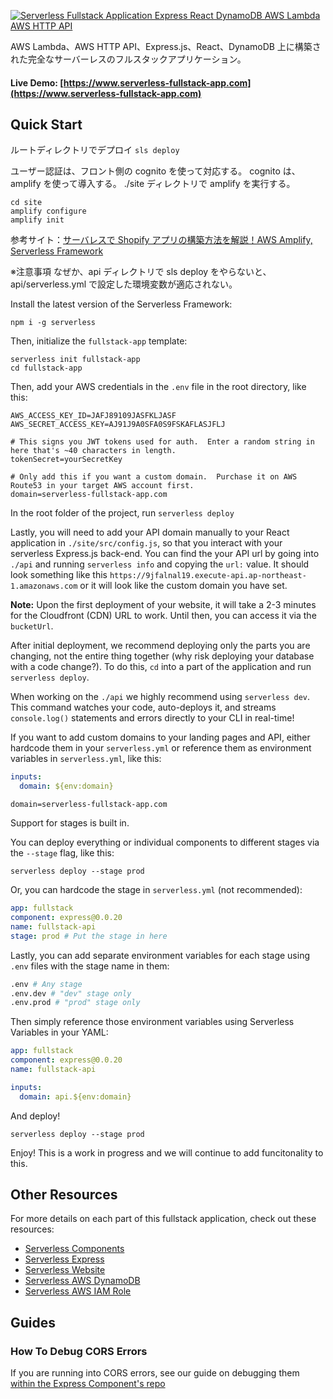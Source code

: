 [![Serverless Fullstack Application Express React DynamoDB AWS Lambda AWS HTTP API](https://forestbook-freelance.com/wp-content/uploads/2020/11/%E3%82%B7%E3%83%A7%E3%83%83%E3%83%95%E3%82%9A%E3%83%AD_slim-min.png)](https://forestbook-freelance.com/2021/05/18/shopify-serverless-framework/)

AWS Lambda、AWS HTTP API、Express.js、React、DynamoDB 上に構築された完全なサーバーレスのフルスタックアプリケーション。

#### Live Demo: [https://www.serverless-fullstack-app.com](https://www.serverless-fullstack-app.com)

## Quick Start

ルートディレクトリでデプロイ
`sls deploy`

ユーザー認証は、フロント側の cognito を使って対応する。
cognito は、amplify を使って導入する。
./site ディレクトリで amplify を実行する。

```
cd site
amplify configure
amplify init
```

参考サイト：[サーバレスで Shopify アプリの構築方法を解説！AWS Amplify, Serverless Framework](https://forestbook-freelance.com/2020/12/27/%E3%82%B5%E3%83%BC%E3%83%90%E3%83%AC%E3%82%B9%E3%81%A7shopify%E3%82%A2%E3%83%97%E3%83%AA%E3%81%AE%E6%A7%8B%E7%AF%89%E3%82%92%E8%A7%A3%E8%AA%AC%EF%BC%81/)

※注意事項
なぜか、api ディレクトリで sls deploy をやらないと、api/serverless.yml で設定した環境変数が適応されない。

Install the latest version of the Serverless Framework:

```
npm i -g serverless
```

Then, initialize the `fullstack-app` template:

```
serverless init fullstack-app
cd fullstack-app
```

Then, add your AWS credentials in the `.env` file in the root directory, like this:

```text
AWS_ACCESS_KEY_ID=JAFJ89109JASFKLJASF
AWS_SECRET_ACCESS_KEY=AJ91J9A0SFA0S9FSKAFLASJFLJ

# This signs you JWT tokens used for auth.  Enter a random string in here that's ~40 characters in length.
tokenSecret=yourSecretKey

# Only add this if you want a custom domain.  Purchase it on AWS Route53 in your target AWS account first.
domain=serverless-fullstack-app.com
```

In the root folder of the project, run `serverless deploy`

Lastly, you will need to add your API domain manually to your React application in `./site/src/config.js`, so that you interact with your serverless Express.js back-end. You can find the your API url by going into `./api` and running `serverless info` and copying the `url:` value. It should look something like this `https://9jfalnal19.execute-api.ap-northeast-1.amazonaws.com` or it will look like the custom domain you have set.

**Note:** Upon the first deployment of your website, it will take a 2-3 minutes for the Cloudfront (CDN) URL to work. Until then, you can access it via the `bucketUrl`.

After initial deployment, we recommend deploying only the parts you are changing, not the entire thing together (why risk deploying your database with a code change?). To do this, `cd` into a part of the application and run `serverless deploy`.

When working on the `./api` we highly recommend using `serverless dev`. This command watches your code, auto-deploys it, and streams `console.log()` statements and errors directly to your CLI in real-time!

If you want to add custom domains to your landing pages and API, either hardcode them in your `serverless.yml` or reference them as environment variables in `serverless.yml`, like this:

```yaml
inputs:
  domain: ${env:domain}
```

```text
domain=serverless-fullstack-app.com
```

Support for stages is built in.

You can deploy everything or individual components to different stages via the `--stage` flag, like this:

`serverless deploy --stage prod`

Or, you can hardcode the stage in `serverless.yml` (not recommended):

```yaml
app: fullstack
component: express@0.0.20
name: fullstack-api
stage: prod # Put the stage in here
```

Lastly, you can add separate environment variables for each stage using `.env` files with the stage name in them:

```bash
.env # Any stage
.env.dev # "dev" stage only
.env.prod # "prod" stage only
```

Then simply reference those environment variables using Serverless Variables in your YAML:

```yaml
app: fullstack
component: express@0.0.20
name: fullstack-api

inputs:
  domain: api.${env:domain}
```

And deploy!

`serverless deploy --stage prod`

Enjoy! This is a work in progress and we will continue to add funcitonality to this.

## Other Resources

For more details on each part of this fullstack application, check out these resources:

- [Serverless Components](https://github.com/serverless/components)
- [Serverless Express](https://github.com/serverless-components/express)
- [Serverless Website](https://github.com/serverless-components/website)
- [Serverless AWS DynamoDB](https://github.com/serverless-components/aws-dynamodb)
- [Serverless AWS IAM Role](https://github.com/serverless-components/aws-iam-role)

## Guides

### How To Debug CORS Errors

If you are running into CORS errors, see our guide on debugging them [within the Express Component's repo](https://github.com/serverless-components/express/blob/master/README.md#how-to-debug-cors-errors)
